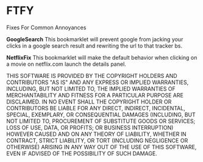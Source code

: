 FTFY
====

Fixes For Common Annoyances

**GoogleSearch**
This bookmarklet will prevent google from jacking your clicks in a google search result and rewriting the url to that tracker bs.


**NetflixFix**
This bookmarklet will make the default behavior when clicking on a movie on netflix.com launch the details panel.

THIS SOFTWARE IS PROVIDED BY THE COPYRIGHT HOLDERS AND CONTRIBUTORS "AS IS" AND ANY EXPRESS OR IMPLIED WARRANTIES, INCLUDING, BUT NOT LIMITED TO, THE IMPLIED WARRANTIES OF MERCHANTABILITY AND FITNESS FOR A PARTICULAR PURPOSE ARE DISCLAIMED. IN NO EVENT SHALL THE COPYRIGHT HOLDER OR CONTRIBUTORS BE LIABLE FOR ANY DIRECT, INDIRECT, INCIDENTAL, SPECIAL, EXEMPLARY, OR CONSEQUENTIAL DAMAGES (INCLUDING, BUT NOT LIMITED TO, PROCUREMENT OF SUBSTITUTE GOODS OR SERVICES; LOSS OF USE, DATA, OR PROFITS; OR BUSINESS INTERRUPTION) HOWEVER CAUSED AND ON ANY THEORY OF LIABILITY, WHETHER IN CONTRACT, STRICT LIABILITY, OR TORT (INCLUDING NEGLIGENCE OR OTHERWISE) ARISING IN ANY WAY OUT OF THE USE OF THIS SOFTWARE, EVEN IF ADVISED OF THE POSSIBILITY OF SUCH DAMAGE.